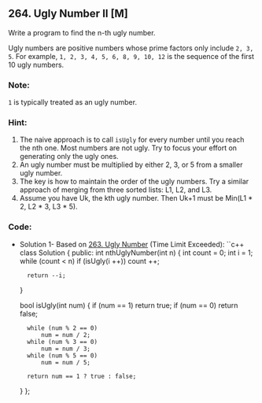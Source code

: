 ## 264. Ugly Number II [M]
Write a program to find the n-th ugly number. 

Ugly numbers are positive numbers whose prime factors only include `2, 3, 5`. For example, `1, 2, 3, 4, 5, 6, 8, 9, 10, 12` is the sequence of the first 10 ugly numbers. 

### Note:
`1` is typically treated as an ugly number. 

### Hint:
1. The naive approach is to call `isUgly` for every number until you reach the nth one. Most numbers are not ugly. Try to focus your effort on generating only the ugly ones.  
2. An ugly number must be multiplied by either 2, 3, or 5 from a smaller ugly number.  
3. The key is how to maintain the order of the ugly numbers. Try a similar approach of merging from three sorted lists: L1, L2, and L3.  
4. Assume you have Uk, the kth ugly number. Then Uk+1 must be Min(L1 * 2, L2 * 3, L3 * 5).  

### Code:
- Solution 1- Based on [263. Ugly Number](https://github.com/ysong49/LeetCode-Note/blob/master/algorithm/263.Ugly%20Number.md) (Time Limit Exceeded):
``c++
class Solution 
{
public:
    int nthUglyNumber(int n) 
    {
        int count = 0;
        int i = 1;
        while (count < n)
            if (isUgly(i ++))
                count ++;
                
        return --i;
    }
    
    bool isUgly(int num) 
    {
        if (num == 1)
            return true;
        if (num == 0)
            return false;
            
        while (num % 2 == 0)
            num = num / 2;
        while (num % 3 == 0)
            num = num / 3;
        while (num % 5 == 0)
            num = num / 5;
            
        return num == 1 ? true : false;
    }
};
```
